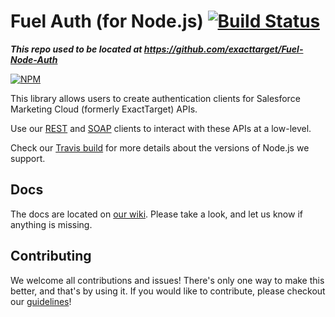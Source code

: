 Fuel Auth (for Node.js) [![Build Status](https://travis-ci.org/salesforce-marketingcloud/FuelSDK-Node-Auth.svg?branch=master)](https://travis-ci.org/salesforce-marketingcloud/FuelSDK-Node-Auth)
=============

***This repo used to be located at https://github.com/exacttarget/Fuel-Node-Auth***

[![NPM](https://nodei.co/npm/fuel-auth.png?downloads=true)](https://nodei.co/npm/fuel-auth/)

This library allows users to create authentication clients for Salesforce Marketing Cloud (formerly ExactTarget) APIs.

Use our [REST][1] and [SOAP][2] clients to interact with these APIs at a low-level.

Check our [Travis build](https://travis-ci.org/salesforce-marketingcloud/FuelSDK-Node-Auth) for more details about the versions of Node.js we support.

## Docs

The docs are located on [our wiki][4]. Please take a look, and let us know if anything is missing.

## Contributing

We welcome all contributions and issues! There's only one way to make this better, and that's by using it. If you would like to contribute, please checkout our [guidelines][5]!


[1]: https://github.com/ExactTarget/Fuel-Node-REST
[2]: https://github.com/ExactTarget/Fuel-Node-SOAP
[3]: https://github.com/mikeal/request#requestoptions-callback
[4]: https://github.com/salesforcefuel/FuelSDK-Node-Auth/wiki
[5]: https://github.com/salesforcefuel/FuelSDK-Node-Auth/wiki/Contributing
